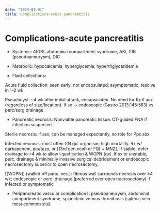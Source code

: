 ```yaml
---
date: "2024-01-01"
title: Complications-acute pancreatitis
---
```


# Complications-acute pancreatitis

* Systemic: ARDS, abdominal compartment syndrome, AKI, GIB (pseudoaneurysm), DIC

* Metabolic: hypocalcemia, hyperglycemia, hypertriglyceridemia

* Fluid collections:

Acute fluid collection: seen early; not encapsulated; asymptomatic; resolve in 1–2 wk

Pseudocyst: ~4 wk after initial attack, encapsulated. No need for Rx if asx (regardless of size/location). If sx → endoscopic (Gastro 2013;145:583) vs. perc/surg drainage.

* Pancreatic necrosis: Nonviable pancreatic tissue. CT-guided FNA if infection suspected.

Sterile necrosis: if asx, can be managed expectantly, no role for Ppx abx

Infected necrosis: most often GN gut organism; high mortality. Rx w/ carbapenem, pip/tazo, or [(3rd gen ceph or FQ) + MNZ]. If stable, defer drainage to >4 wk to allow liquefication & WOPN (qv). If sx or unstable, perc. drainage & minimally invasive surgical debridement or endoscopic necrosectomy superior to open necrosectomy.

[[WOPN]] (walled off panc. nec.): fibrous wall surrounds necrosis over ≥4 wk; endoscopic or perc. drainage (preferred over open necrosectomy) if infected or symptomatic

* Peripancreatic vascular complications: pseudoaneurysm, abdominal compartment syndrome, splanchnic venous thrombosis (splenic vein most common site)
